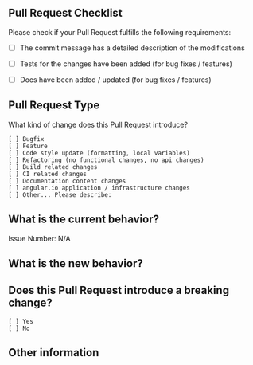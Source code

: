 ## Pull Request Checklist
Please check if your Pull Request fulfills the following requirements:

- [ ] The commit message has a detailed description of the modifications
- [ ] Tests for the changes have been added (for bug fixes / features)
- [ ] Docs have been added / updated (for bug fixes / features)


## Pull Request Type
What kind of change does this Pull Request introduce?

<!-- Please check the one that applies to this PR using "x". -->
```
[ ] Bugfix
[ ] Feature
[ ] Code style update (formatting, local variables)
[ ] Refactoring (no functional changes, no api changes)
[ ] Build related changes
[ ] CI related changes
[ ] Documentation content changes
[ ] angular.io application / infrastructure changes
[ ] Other... Please describe:
```

## What is the current behavior?


Issue Number: N/A


## What is the new behavior?


## Does this Pull Request introduce a breaking change?
```
[ ] Yes
[ ] No
```

## Other information
